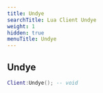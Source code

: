 ```yaml
---
title: Undye
searchTitle: Lua Client Undye
weight: 1
hidden: true
menuTitle: Undye
---
```

## Undye
```lua
Client:Undye(); -- void
```